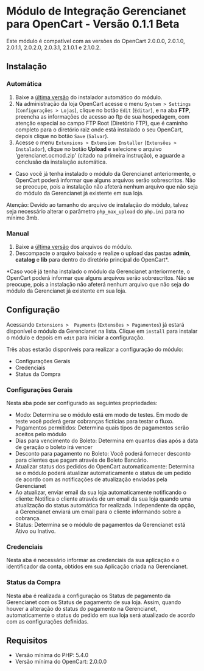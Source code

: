 # Módulo de Integração Gerencianet para OpenCart - Versão 0.1.1 Beta #

Este módulo é compatível com as versões do OpenCart 2.0.0.0, 2.0.1.0, 2.0.1.1, 2.0.2.0, 2.0.3.1, 2.1.0.1 e 2.1.0.2.

## Instalação

### Automática

1. Baixe a [última versão](opencart-2.x/auto/) do instalador automático do módulo.
2. Na administração da loja OpenCart acesse o menu `System > Settings` (`Configurações > Lojas`), clique no botão `Edit` (`Editar`), e na aba **FTP**, preencha as informações de acesso ao ftp de sua hospedagem, com atenção especial ao campo FTP Root (Diretório FTP), que é caminho completo para o diretório raiz onde está instalado o seu OpenCart, depois clique no botão `Save` (`Salvar`).
3. Acesse o menu `Extensions > Extension Installer` (`Extensões > Instalador`), clique no botão **Upload** e selecione o arquivo 'gerencianet.ocmod.zip' (citado na primeira instrução), e aguarde a conclusão da instalação automática.

* Caso você já tenha instalado o módulo da Gerencianet anteriormente, o OpenCart poderá informar que alguns arquivos serão sobrescritos. Não se preocupe, pois a instalação não afeterá nenhum arquivo que não seja do módulo da Gerencianet já existente em sua loja.

Atenção: Devido ao tamanho do arquivo de instalação do módulo, talvez seja necessário alterar o parâmetro `php_max_upload` do `php.ini` para no mínimo 3mb.


### Manual

1. Baixe a [última versão](opencart-2.x/manual/) dos arquivos do módulo.
2. Descompacte o arquivo baixado e realize o upload das pastas **admin**, **catalog** e **lib** para dentro do diretório principal do OpenCart*.

*Caso você já tenha instalado o módulo da Gerencianet anteriormente, o OpenCart poderá informar que alguns arquivos serão sobrescritos. Não se preocupe, pois a instalação não afeterá nenhum arquivo que não seja do módulo da Gerencianet já existente em sua loja.


## Configuração

Acessando `Extensions >  Payments` (`Extensões > Pagamentos`) já estará disponível o módulo da Gerencianet na lista. Clique em `install` para instalar o módulo e depois em `edit` para iniciar a configuração.

Três abas estarão disponíveis para realizar a configuração do módulo:

* Configurações Gerais
* Credenciais
* Status da Compra

### Configurações Gerais

Nesta aba pode ser configurado as seguintes propriedades:
* Modo: Determina se o módulo está em modo de testes. Em modo de teste você poderá gerar cobranças fictícias para testar o fluxo.
* Pagamentos permitidos: Determina quais tipos de pagamentos serão aceitos pelo módulo
* Dias para vencimento do Boleto: Determina em quantos dias após a data de geração o boleto irá vencer
* Desconto para pagamento no Boleto: Você poderá fornecer desconto para clientes que pagam através de Boleto Bancário.
* Atualizar status dos pedidos do OpenCart automaticamente: Determina se o módulo poderá atualizar automaticamente o status de um pedido de acordo com as notificações de atualização enviadas pela Gerencianet
* Ao atualizar, enviar email da sua loja automaticamente notificando o cliente: Notifica o cliente através de um email da sua loja quando uma atualização do status automática for realizada. Independente da opção, a Gerencianet enviará um email para o cliente informando sobre a cobrança.
* Status: Determina se o módulo de pagamentos da Gerencianet está Ativo ou Inativo.

### Credenciais

Nesta aba é necessário informar as credenciais da sua aplicação e o identificador da conta, obtidos em sua Aplicação criada na Gerencianet.

### Status da Compra

Nesta aba é realizada a configuração os Status de pagamento da Gerencianet com os Status de pagamento de sua loja. Assim, quando houver a alteração do status do pagamento na Gerencianet, automaticamente o status do pedido em sua loja será atualizado de acordo com as configurações definidas.

## Requisitos

* Versão mínima do PHP: 5.4.0
* Versão mínima do OpenCart: 2.0.0.0
